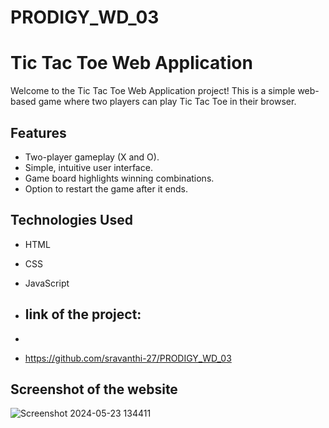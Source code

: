 # PRODIGY_WD_03

# Tic Tac Toe Web Application

Welcome to the Tic Tac Toe Web Application project! This is a simple web-based game where two players can play Tic Tac Toe in their browser.

## Features

- Two-player gameplay (X and O).
- Simple, intuitive user interface.
- Game board highlights winning combinations.
- Option to restart the game after it ends.

## Technologies Used

- HTML
- CSS
- JavaScript

- ## link of the project:
-
- https://github.com/sravanthi-27/PRODIGY_WD_03

## Screenshot of the website

![Screenshot 2024-05-23 134411](https://github.com/sravanthi-27/PRODIGY_WD_03/assets/170450054/957d5bac-da69-4a40-8dfe-9469f45e8e8b)
